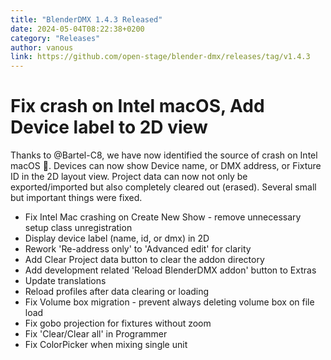 ```yaml
---
title: "BlenderDMX 1.4.3 Released"
date: 2024-05-04T08:22:38+0200
category: "Releases"
author: vanous
link: https://github.com/open-stage/blender-dmx/releases/tag/v1.4.3
---
```

# Fix crash on Intel macOS, Add Device label to 2D view

Thanks to @Bartel-C8, we have now identified the source of crash on Intel macOS :tada:. Devices can now show Device name, or DMX address, or Fixture ID in the 2D layout view. Project data can now not only be exported/imported but also completely cleared out (erased). Several small but important things were fixed.

* Fix Intel Mac crashing on Create New Show - remove unnecessary setup class unregistration
* Display device label (name, id, or dmx) in 2D
* Rework 'Re-address only' to 'Advanced edit' for clarity
* Add Clear Project data button to clear the addon directory
* Add development related 'Reload BlenderDMX addon' button to Extras
* Update translations
* Reload profiles after data clearing or loading
* Fix Volume box migration - prevent always deleting volume box on file load
* Fix gobo projection for fixtures without zoom
* Fix 'Clear/Clear all' in Programmer
* Fix ColorPicker when mixing single unit
